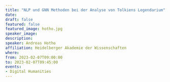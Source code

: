 ```yaml
---
title: "NLP und GNN Methoden bei der Analyse von Tolkiens Legendarium"
date:
draft: false
featured: false
featured_image: hotho.jpg
speaker_image:
description:
speaker: Andreas Hotho
affiliation: Heidelberger Akademie der Wissenschaften
where:
from: 2023-02-07T09:00:00
to: 2023-02-07T09:45:00
events:
- Digital Humanities
---
```


